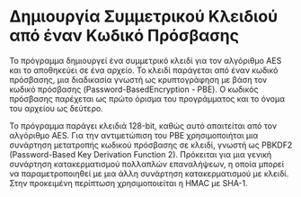 # Δημιουργία Συμμετρικού Κλειδιού από έναν Κωδικό Πρόσβασης

Το πρόγραμμα δημιουργεί ένα συμμετρικό κλειδί για τον αλγόριθμο AES και το αποθηκεύει σε ένα αρχείο. 
Το κλειδί παράγεται από έναν κωδικό πρόσβασης, μια διαδικασία γνωστή ως κρυπτογράφηση με βάση τον κωδικό πρόσβασης (Password-BasedEncryption - PBE). 
Ο κωδικός πρόσβασης παρέχεται ως πρώτο όρισμα του προγράμματος και το όνομα του αρχείου ως δεύτερο.

Το πρόγραμμα παράγει κλειδιά 128-bit, καθώς αυτό απαιτείται από τον αλγόριθμο AES. 
Για την αντιμετώπιση του PBE χρησιμοποιήται μια συνάρτηση μετατροπής κωδικού πρόσβασης σε κλειδί, γνωστή ως PBKDF2 (Password-Based Key Derivation Function 2).
Πρόκειται για μια γενική συνάρτηση κατακερματισμού πολλαπλών επαναλήψεων, η οποία μπορεί να παραμετροποιηθεί με μια άλλη συνάρτηση κατακερματισμού με κλειδί. 
Στην προκειμένη περίπτωση χρησιμοποιείται η HMAC με SHA-1.
